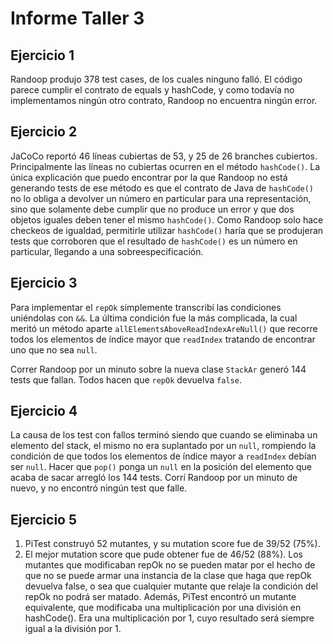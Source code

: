 # Informe Taller 3

## Ejercicio 1
Randoop produjo 378 test cases, de los cuales ninguno falló. El código parece cumplir el contrato de equals y hashCode, y como todavía no implementamos ningún otro contrato, Randoop no encuentra ningún error.

## Ejercicio 2
JaCoCo reportó 46 líneas cubiertas de 53, y 25 de 26 branches cubiertos. Principalmente las líneas no cubiertas ocurren en el método `hashCode()`. La única explicación que puedo encontrar por la que Randoop no está generando tests de ese método es que el contrato de Java de `hashCode()` no lo obliga a devolver un número en particular para una representación, sino que solamente
debe cumplir que no produce un error y que dos objetos iguales deben tener el mismo `hashCode()`. Como Randoop solo hace checkeos de igualdad, permitirle utilizar `hashCode()` haría que se produjeran tests que corroboren que el resultado de `hashCode()` es un número en particular, llegando a una sobreespecificación.

## Ejercicio 3

Para implementar el `repOk` simplemente transcribí las condiciones uniéndolas con `&&`. La última condición fue la más complicada, la cual meritó un método aparte `allElementsAboveReadIndexAreNull()` que recorre todos los elementos de índice mayor que `readIndex` tratando de encontrar uno que no sea `null`.

Correr Randoop por un minuto sobre la nueva clase `StackAr` generó 144 tests que fallan. Todos
hacen que `repOk` devuelva `false`.

## Ejercicio 4

La causa de los test con fallos terminó siendo que cuando se eliminaba un elemento del stack,
el mismo no era suplantado por un `null`, rompiendo la condición de que todos los elementos de índice mayor a `readIndex` debían ser `null`.
Hacer que `pop()` ponga un `null` en la posición del elemento que acaba de sacar arregló los 144 tests. Corrí Randoop por un minuto de nuevo, y no encontró ningún test que falle.


## Ejercicio 5
1. PiTest construyó 52 mutantes, y su mutation score fue de 39/52 (75%).
2. El mejor mutation score que pude obtener fue de 46/52 (88%). Los mutantes
que modificaban repOk no se pueden matar por el hecho de que no se puede armar
una instancia de la clase que haga que repOk devuelva false, o sea que cualquier
mutante que relaje la condición del repOk no podrá ser matado. Además, PiTest encontró
un mutante equivalente, que modificaba una multiplicación por una división
en hashCode(). Era una multiplicación por 1, cuyo resultado será siempre igual a la
división por 1.
